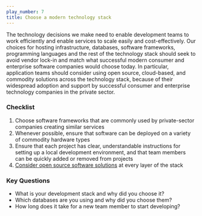 ```yaml
---
play_number: 7
title: Choose a modern technology stack
---
```


The technology decisions we make need to enable development teams to work efficiently and enable services to scale easily and cost-effectively. Our choices for hosting infrastructure, databases, software frameworks, programming languages and the rest of the technology stack should seek to avoid vendor lock-in and match what successful modern consumer and enterprise software companies would choose today. In particular, application teams should consider using open source, cloud-based, and commodity solutions across the technology stack, because of their widespread adoption and support by successful consumer and enterprise technology companies in the private sector.

### Checklist
1. Choose software frameworks that are commonly used by private-sector companies creating similar services
2. Whenever possible, ensure that software can be deployed on a variety of commodity hardware types
3. Ensure that each project has clear, understandable instructions for setting up a local development environment, and that team members can be quickly added or removed from projects
4. [Consider open source software solutions](https://www.obamawhitehouse.gov/sites/default/files/omb/assets/egov_docs/memotociostechnologyneutrality.pdf) at every layer of the stack

### Key Questions
- What is your development stack and why did you choose it?
- Which databases are you using and why did you choose them?
- How long does it take for a new team member to start developing?

